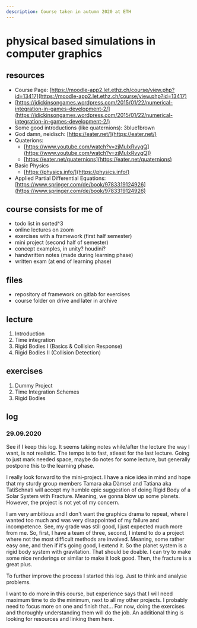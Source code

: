 ```yaml
---
description: Course taken in autumn 2020 at ETH
---
```


# physical based simulations in computer graphics

## resources
- Course Page: [https://moodle-app2.let.ethz.ch/course/view.php?id=13417](https://moodle-app2.let.ethz.ch/course/view.php?id=13417)
- [https://jdickinsongames.wordpress.com/2015/01/22/numerical-integration-in-games-development-2/](https://jdickinsongames.wordpress.com/2015/01/22/numerical-integration-in-games-development-2/)
- Some good introductions (like quaternions): 3blue1brown
- God damn, neidisch: [https://eater.net/](https://eater.net/)
- Quaterions:
    - [https://www.youtube.com/watch?v=zjMuIxRvygQ](https://www.youtube.com/watch?v=zjMuIxRvygQ])
    - [https://eater.net/quaternions](https://eater.net/quaternions)
- Basic Physics
    - [https://physics.info/](https://physics.info/)
- Applied Partial Differential Equations: [https://www.springer.com/de/book/9783319124926](https://www.springer.com/de/book/9783319124926)

## course consists for me of
* todo list in sorted^3
* online lectures on zoom
* exercises with a framework (first half semester)
* mini project (second half of semester)
* concept examples, in unity? houdini?
* handwritten notes (made during learning phase)
* written exam (at end of learning phase)


## files

* repository of framework on gitlab for exercises
* course folder on drive and later in archive

## lecture
1. Introduction
2. Time integration
3. Rigid Bodies I (Basics & Collision Response)
4. Rigid Bodies II (Collision Detection)

## exercises

1. Dummy Project
2. Time Integration Schemes
3. Rigid Bodies

## log

### 29.09.2020

See if I keep this log. It seems taking notes while/after the lecture the way I want, is not realistic. The tempo is to fast, atleast for the last lecture. Going to just mark needed space, maybe do notes for some lecture, but generally postpone this to the learning phase.

I really look forward to the mini-project. I have a nice idea in mind and hope that my sturdy group members Tamara aka Dämsel and Tatiana aka TatiSchnati will accept my humble epic suggestion of doing Rigid Body of a Solar System with Fracture. Meaning, we gonna blow up some planets. However, the project is not yet of my concern.

I am very ambitious and I don't want the graphics drama to repeat, where I wanted too much and was very disappointed of my failure and incompetence. See, my grade was still good, I just expected much more from me. So, first, I have a team of three, second, I intend to do a project where not the most difficult methods are involved. Meaning, some rather easy one, and then if it's going good, I extend it. So the planet system is a rigid body system with gravitation. That should be doable. I can try to make some nice renderings or similar to make it look good. Then, the fracture is a great plus.

To further improve the process I started this log. Just to think and analyse problems.

I want to do more in this course, but experience says that I will need maximum time to do the minimum, next to all my other projects. I probably need to focus more on one and finish that... For now, doing the exercises and thoroughly understanding them will do the job. An additional thing is looking for resources and linking them here.
